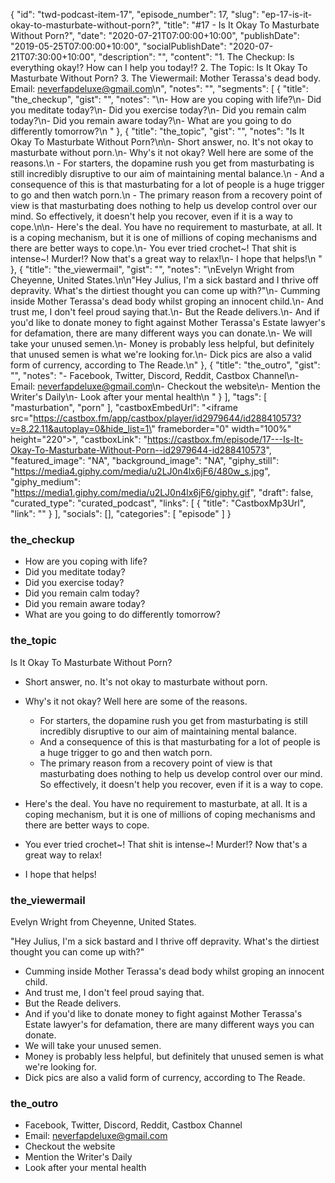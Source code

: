 {
	"id": "twd-podcast-item-17",
	"episode_number": 17,
	"slug": "ep-17-is-it-okay-to-masturbate-without-porn?",
	"title": "#17 - Is It Okay To Masturbate Without Porn?",
	"date": "2020-07-21T07:00:00+10:00",
	"publishDate": "2019-05-25T07:00:00+10:00",
	"socialPublishDate": "2020-07-21T07:30:00+10:00",
	"description": "",
	"content": "1. The Checkup: Is everything okay!? How can I help you today!? 2. The Topic: Is It Okay To Masturbate Without Porn? 3. The Viewermail: Mother Terassa's dead body. Email: neverfapdeluxe@gmail.com\n",
	"notes": "",
	"segments": [
		{
			"title": "the_checkup",
			"gist": "",
			"notes": "\n- How are you coping with life?\n- Did you meditate today?\n- Did you exercise today?\n- Did you remain calm today?\n- Did you remain aware today?\n- What are you going to do differently tomorrow?\n      "
		},
		{
			"title": "the_topic",
			"gist": "",
			"notes": "Is It Okay To Masturbate Without Porn?\n\n- Short answer, no. It's not okay to masturbate without porn.\n- Why's it not okay? Well here are some of the reasons.\n  - For starters, the dopamine rush you get from masturbating is still incredibly disruptive to our aim of maintaining mental balance.\n  - And a consequence of this is that masturbating for a lot of people is a huge trigger to go and then watch porn.\n  - The primary reason from a recovery point of view is that masturbating does nothing to help us develop control over our mind. So effectively, it doesn't help you recover, even if it is a way to cope.\n\n- Here's the deal. You have no requirement to masturbate, at all. It is a coping mechanism, but it is one of millions of coping mechanisms and there are better ways to cope.\n- You ever tried crochet~! That shit is intense~! Murder!? Now that's a great way to relax!\n- I hope that helps!\n      "
		},
		{
			"title": "the_viewermail",
			"gist": "",
			"notes": "\nEvelyn Wright from Cheyenne, United States.\n\n\"Hey Julius, I'm a sick bastard and I thrive off depravity. What's the dirtiest thought you can come up with?\"\n- Cumming inside Mother Terassa's dead body whilst groping an innocent child.\n- And trust me, I don't feel proud saying that.\n- But the Reade delivers.\n- And if you'd like to donate money to fight against Mother Terassa's Estate lawyer's for defamation, there are many different ways you can donate.\n- We will take your unused semen.\n- Money is probably less helpful, but definitely that unused semen is what we're looking for.\n- Dick pics are also a valid form of currency, according to The Reade.\n"
		},
		{
			"title": "the_outro",
			"gist": "",
			"notes": "- Facebook, Twitter, Discord, Reddit, Castbox Channel\n- Email: neverfapdeluxe@gmail.com\n- Checkout the website\n- Mention the Writer's Daily\n- Look after your mental health\n      "
		}
	],
	"tags": [
		"masturbation",
		"porn"
	],
	"castboxEmbedUrl": "<iframe src=\"https://castbox.fm/app/castbox/player/id2979644/id288410573?v=8.22.11&autoplay=0&hide_list=1\" frameborder=\"0\" width=\"100%\" height=\"220\"></iframe>",
	"castboxLink": "https://castbox.fm/episode/17---Is-It-Okay-To-Masturbate-Without-Porn--id2979644-id288410573",
	"featured_image": "NA",
	"background_image": "NA",
	"giphy_still": "https://media4.giphy.com/media/u2LJ0n4lx6jF6/480w_s.jpg",
	"giphy_medium": "https://media1.giphy.com/media/u2LJ0n4lx6jF6/giphy.gif",
	"draft": false,
	"curated_type": "curated_podcast",
	"links": [
		{
			"title": "CastboxMp3Url",
			"link": ""
		}
	],
	"socials": [],
	"categories": [
		"episode"
	]
}

### the_checkup


- How are you coping with life?
- Did you meditate today?
- Did you exercise today?
- Did you remain calm today?
- Did you remain aware today?
- What are you going to do differently tomorrow?
      
### the_topic

Is It Okay To Masturbate Without Porn?

- Short answer, no. It's not okay to masturbate without porn.
- Why's it not okay? Well here are some of the reasons.
  - For starters, the dopamine rush you get from masturbating is still incredibly disruptive to our aim of maintaining mental balance.
  - And a consequence of this is that masturbating for a lot of people is a huge trigger to go and then watch porn.
  - The primary reason from a recovery point of view is that masturbating does nothing to help us develop control over our mind. So effectively, it doesn't help you recover, even if it is a way to cope.

- Here's the deal. You have no requirement to masturbate, at all. It is a coping mechanism, but it is one of millions of coping mechanisms and there are better ways to cope.
- You ever tried crochet~! That shit is intense~! Murder!? Now that's a great way to relax!
- I hope that helps!
      
### the_viewermail


Evelyn Wright from Cheyenne, United States.

"Hey Julius, I'm a sick bastard and I thrive off depravity. What's the dirtiest thought you can come up with?"
- Cumming inside Mother Terassa's dead body whilst groping an innocent child.
- And trust me, I don't feel proud saying that.
- But the Reade delivers.
- And if you'd like to donate money to fight against Mother Terassa's Estate lawyer's for defamation, there are many different ways you can donate.
- We will take your unused semen.
- Money is probably less helpful, but definitely that unused semen is what we're looking for.
- Dick pics are also a valid form of currency, according to The Reade.

### the_outro

- Facebook, Twitter, Discord, Reddit, Castbox Channel
- Email: neverfapdeluxe@gmail.com
- Checkout the website
- Mention the Writer's Daily
- Look after your mental health
      
